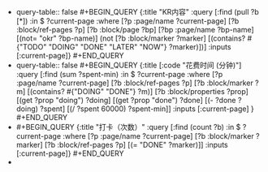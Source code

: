 - query-table:: false
  #+BEGIN_QUERY
  {:title "KR内容"
   :query [:find (pull ?b [*])
           :in $ ?current-page
           :where
           [?p :page/name ?current-page]
           [?b :block/ref-pages ?p]
           [?b :block/page ?bp]
           [?bp :page/name ?bp-name]
           [(not= "okr" ?bp-name)]
           (not [?b :block/marker ?marker]
           [(contains? #{"TODO" "DOING" "DONE" "LATER" "NOW"} ?marker)])]
   :inputs [:current-page]}
  #+END_QUERY
- query-table:: false
  #+BEGIN_QUERY
  {:title [:code "花费时间 (分钟)"]
  :query [:find (sum ?spent-min)
               :in $ ?current-page
                            :where
                            [?p :page/name ?current-page]
                            [?b :block/ref-pages ?p]
                            [?b :block/marker ?m]
                            [(contains? #{"DOING" "DONE"} ?m)]
                            [?b :block/properties ?prop]
                            [(get ?prop "doing") ?doing]
                            [(get ?prop "done") ?done]
                            [(- ?done ?doing) ?spent]
                            [(/ ?spent 60000) ?spent-min]]
                :inputs [:current-page]
  }
  #+END_QUERY
- #+BEGIN_QUERY
  {:title "打卡（次数）"
   :query [:find (count ?b)
           :in $ ?current-page
           :where
           [?p :page/name ?current-page]
           [?b :block/marker ?marker]
           [?b :block/ref-pages ?p]
           [(= "DONE" ?marker)]]
   :inputs [:current-page]}
  #+END_QUERY
-